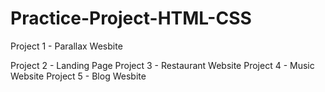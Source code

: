 # Practice-Project-HTML-CSS

Project 1 - Parallax Wesbite

Project 2 - Landing Page
Project 3 - Restaurant Website
Project 4 - Music Website
Project 5 - Blog Wesbite
